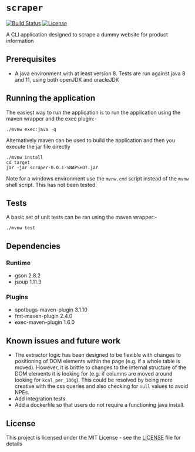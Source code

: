 # `scraper`
[![Build Status](https://travis-ci.com/tmorgansl/scraper.svg?branch=master)](https://travis-ci.com/tmorgansl/scraper)
[![License](https://img.shields.io/github/license/tmorgansl/scraper.svg)]()

A CLI application designed to scrape a dummy website for product information

## Prerequisites

* A java environment with at least version 8. Tests are run against java 8 and 11, using both openJDK and oracleJDK

## Running the application

The easiest way to run the application is to run the application using the maven wrapper and the exec plugin:-

```
./mvnw exec:java -q
```

Alternatively maven can be used to build the application and then you execute the jar file directly

```
./mvnw install
cd target
jar -jar scraper-0.0.1-SNAPSHOT.jar
```

Note for a windows environment use the `mvnw.cmd` script instead of the `mvnw` shell script. This has not been tested.

## Tests

A basic set of unit tests can be ran using the maven wrapper:-

```
./mvnw test
```

## Dependencies

### Runtime

 * gson 2.8.2
 * jsoup 1.11.3

### Plugins

 * spotbugs-maven-plugin 3.1.10
 * fmt-maven-plugin 2.4.0
 * exec-maven-plugin 1.6.0
 
## Known issues and future work

* The extractor logic has been designed to be flexible with changes to positioning of DOM elements within the page (e.g. if a whole table is moved). However, it is brittle to changes to the internal structure of the DOM elements it is looking for (e.g. if columns are moved around looking for `kcal_per_100g`). This could be resolved by being more creative with the css queries and also checking for `null` values to avoid NPEs.
* Add integration tests.
* Add a dockerfile so that users do not require a functioning java install.

## License

This project is licensed under the MIT License - see the [LICENSE](LICENSE) file for details